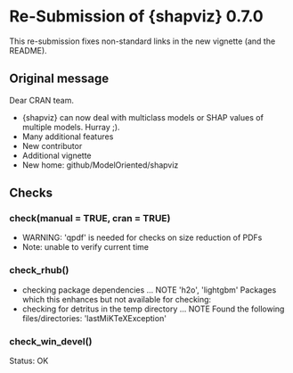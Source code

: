 # Re-Submission of {shapviz} 0.7.0

This re-submission fixes non-standard links in the new vignette (and the README).

## Original message

Dear CRAN team. 

- {shapviz} can now deal with multiclass models or SHAP values of multiple models. Hurray ;).
- Many additional features
- New contributor
- Additional vignette
- New home: github/ModelOriented/shapviz

## Checks

### check(manual = TRUE, cran = TRUE) 

- WARNING: 'qpdf' is needed for checks on size reduction of PDFs
- Note: unable to verify current time

### check_rhub()

* checking package dependencies ... NOTE
  'h2o', 'lightgbm'
Packages which this enhances but not available for checking:
* checking for detritus in the temp directory ... NOTE
Found the following files/directories:
  'lastMiKTeXException'

### check_win_devel()

Status: OK

